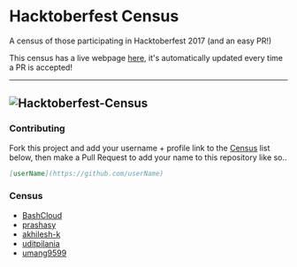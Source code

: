 # Hacktoberfest Census

A census of those participating in Hacktoberfest 2017 (and an easy PR!)

This census has a live webpage [here](https://cutwell.github.io/gitWorkshop), it's automatically updated every time a PR is accepted!

---
![Hacktoberfest-Census](static/img/Hackcensus.png "Hacktoberfest-Census")
---

### Contributing
Fork this project and add your username + profile link to the [Census](https://github.com/TIEDC/gitWorkshop) list below, then make a Pull Request to add your name to this repository like so..
```markdown
[userName](https://github.com/userName)
```

### Census
 - [BashCloud](https://github.com/BashCloud)
 - [prashasy](https://github.com/prashasy)
 - [akhilesh-k](https://github.com/akhilesh-k)
 - [uditpilania](https://github.com/uditpilania)
 - [umang9599](https://github.com/umang9599)
 
